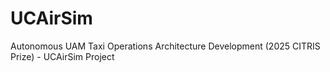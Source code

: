 # UCAirSim
Autonomous UAM Taxi Operations Architecture Development (2025 CITRIS Prize) - UCAirSim Project
